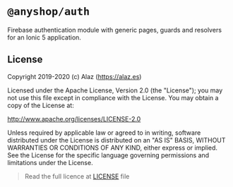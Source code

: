 # `@anyshop/auth`

Firebase authentication module with generic pages, guards and resolvers for an Ionic 5 application.

## License

Copyright 2019-2020 (c) Alaz (https://alaz.es)

Licensed under the Apache License, Version 2.0 (the "License");
you may not use this file except in compliance with the License.
You may obtain a copy of the License at:

http://www.apache.org/licenses/LICENSE-2.0

Unless required by applicable law or agreed to in writing, software
distributed under the License is distributed on an "AS IS" BASIS,
WITHOUT WARRANTIES OR CONDITIONS OF ANY KIND, either express or implied.
See the License for the specific language governing permissions and
limitations under the License.

> Read the full licence at [LICENSE](./LICENCE) file
